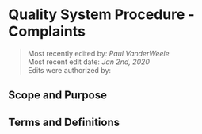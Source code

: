 # Quality System Procedure - Complaints

>Most recently edited by: *Paul VanderWeele*  
>Most recent edit date: *Jan 2nd, 2020*  
>Edits were authorized by:  

## Scope and Purpose

## Terms and Definitions
